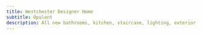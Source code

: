 ```yaml
---
title: Westchester Designer Home
subtitle: Opulent
description: All new bathrooms, kitchen, staircase, lighting, exterior entrance tile
---
```

